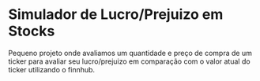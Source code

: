
# Simulador de Lucro/Prejuizo em Stocks

Pequeno projeto onde avaliamos um quantidade e preço de compra de um ticker para avaliar seu lucro/prejuizo em comparação com o valor atual do ticker utilizando o finnhub.